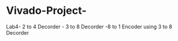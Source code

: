 # Vivado-Project-
Lab4- 2 to 4 Decorder
    - 3 to 8 Decorder
     -8 to 1 Encoder using 3 to 8 Decorder
